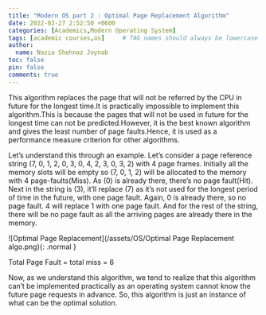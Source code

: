 ```yaml
---
title: "Modern OS part 2 : Optimal Page Replacement Algorithm"
date: 2022-02-27 2:52:50 +0600
categories: [Academics,Modern Operating System]
tags: [academic courses,os]     # TAG names should always be lowercase
author:
  name: Nazia Shehnaz Joynab
toc: false
pin: false
comments: true
---
```


This algorithm replaces the page that will not be referred by the CPU in future for the longest time.It is practically impossible to implement this algorithm.This is because the pages that will not be used in future for the longest time can not be predicted.However, it is the best known algorithm and gives the least number of page faults.Hence, it is used as a performance measure criterion for other algorithms.

Let’s understand this through an example. Let’s consider a page reference string (7, 0, 1, 2, 0, 3, 0, 4, 2, 3, 0, 3, 2) with 4 page frames.
Initially all the memory slots will be empty so (7, 0, 1, 2) will be allocated to the memory with 4 page-faults(Miss). As (0) is already there, there’s no page fault(Hit). Next in the string is (3), it’ll replace (7) as it’s not used for the longest period of time in the future, with one page fault. Again, 0 is already there, so no page fault. 4 will replace 1 with one page fault. And for the rest of the string, there will be no page fault as all the arriving pages are already there in the memory.

![Optimal Page Replacement](/assets/OS/Optimal Page Replacement algo.png){: .normal }

Total Page Fault = total miss = 6

Now, as we understand this algorithm, we tend to realize that this algorithm can’t be implemented practically as an operating system cannot know the future page requests in advance. So, this algorithm is just an instance of what can be the optimal solution.
